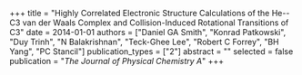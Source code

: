 +++
title = "Highly Correlated Electronic Structure Calculations of the He--C3 van der Waals Complex and Collision-Induced Rotational Transitions of C3"
date = 2014-01-01
authors = ["Daniel GA Smith", "Konrad Patkowski", "Duy Trinh", "N Balakrishnan", "Teck-Ghee Lee", "Robert C Forrey", "BH Yang", "PC Stancil"]
publication_types = ["2"]
abstract = ""
selected = false
publication = "*The Journal of Physical Chemistry A*"
+++

